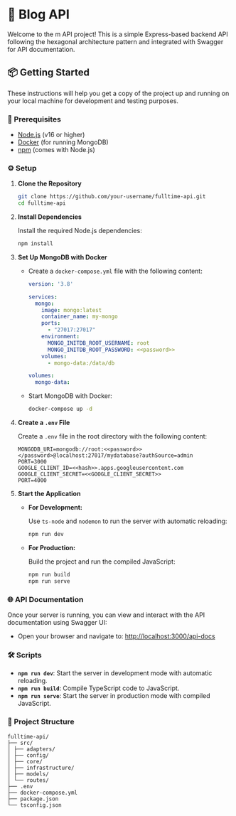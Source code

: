 # 🚀 Blog API

Welcome to the m API project! This is a simple Express-based backend API following the hexagonal architecture pattern and integrated with Swagger for API documentation.

## 📦 Getting Started

These instructions will help you get a copy of the project up and running on your local machine for development and testing purposes.

### 🎯 Prerequisites

- [Node.js](https://nodejs.org/) (v16 or higher)
- [Docker](https://www.docker.com/products/docker-desktop) (for running MongoDB)
- [npm](https://www.npmjs.com/) (comes with Node.js)

### ⚙️ Setup

1. **Clone the Repository**

   ```bash
   git clone https://github.com/your-username/fulltime-api.git
   cd fulltime-api
   ```

2. **Install Dependencies**

   Install the required Node.js dependencies:

   ```bash
   npm install
   ```

3. **Set Up MongoDB with Docker**

   - Create a `docker-compose.yml` file with the following content:

     ```yaml
     version: '3.8'

     services:
       mongo:
         image: mongo:latest
         container_name: my-mongo
         ports:
           - "27017:27017"
         environment:
           MONGO_INITDB_ROOT_USERNAME: root
           MONGO_INITDB_ROOT_PASSWORD: <<password>>
         volumes:
           - mongo-data:/data/db

     volumes:
       mongo-data:
     ```

   - Start MongoDB with Docker:

     ```bash
     docker-compose up -d
     ```

4. **Create a `.env` File**

   Create a `.env` file in the root directory with the following content:

   ```env
   MONGODB_URI=mongodb://root:<<password>></password>@localhost:27017/mydatabase?authSource=admin
   PORT=3000
   GOOGLE_CLIENT_ID=<<hash>>.apps.googleusercontent.com
   GOOGLE_CLIENT_SECRET=<<GOOGLE_CLIENT_SECRET>>
   PORT=4000
   ```

5. **Start the Application**

   - **For Development:**

     Use `ts-node` and `nodemon` to run the server with automatic reloading:

     ```bash
     npm run dev
     ```

   - **For Production:**

     Build the project and run the compiled JavaScript:

     ```bash
     npm run build
     npm run serve
     ```

### 🌐 API Documentation

Once your server is running, you can view and interact with the API documentation using Swagger UI:

- Open your browser and navigate to: [http://localhost:3000/api-docs](http://localhost:3000/api-docs)

### 🛠️ Scripts

- **`npm run dev`**: Start the server in development mode with automatic reloading.
- **`npm run build`**: Compile TypeScript code to JavaScript.
- **`npm run serve`**: Start the server in production mode with compiled JavaScript.

### 📂 Project Structure

```
fulltime-api/
├── src/
│ ├── adapters/
│ ├── config/
│ ├── core/
│ ├── infrastructure/
│ ├── models/
│ └── routes/
├── .env
├── docker-compose.yml
├── package.json
└── tsconfig.json
```